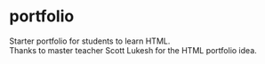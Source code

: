 # portfolio

Starter portfolio for students to learn HTML.  
Thanks to master teacher Scott Lukesh for the HTML portfolio idea.

